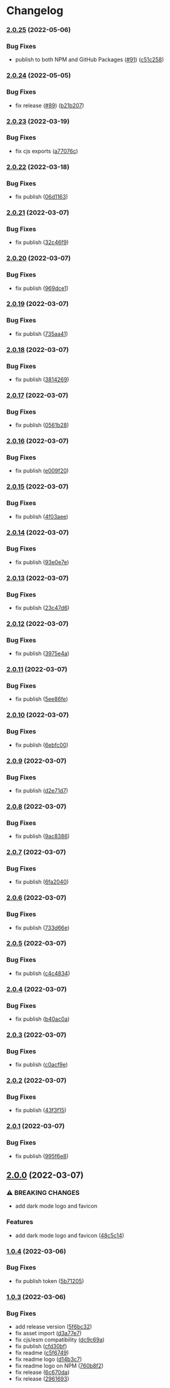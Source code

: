 # Changelog

### [2.0.25](https://github.com/spear-ai/logo/compare/logo-v2.0.24...logo-v2.0.25) (2022-05-06)


### Bug Fixes

* publish to both NPM and GitHub Packages ([#91](https://github.com/spear-ai/logo/issues/91)) ([c51c258](https://github.com/spear-ai/logo/commit/c51c258054b86e6c2cf35679bf202fded405cd2a))

### [2.0.24](https://github.com/spear-ai/logo/compare/logo-v2.0.23...logo-v2.0.24) (2022-05-05)


### Bug Fixes

* fix release ([#89](https://github.com/spear-ai/logo/issues/89)) ([b21b207](https://github.com/spear-ai/logo/commit/b21b2078ae8d3312a4504c404c0b5b3c04fcc475))

### [2.0.23](https://github.com/spear-ai/logo/compare/logo-v2.0.22...logo-v2.0.23) (2022-03-19)


### Bug Fixes

* fix cjs exports ([a77076c](https://github.com/spear-ai/logo/commit/a77076c43f8c290a4fa5fd485ca8015198e4bfd5))

### [2.0.22](https://github.com/spear-ai/logo/compare/logo-v2.0.21...logo-v2.0.22) (2022-03-18)


### Bug Fixes

* fix publish ([06d1163](https://github.com/spear-ai/logo/commit/06d1163d62c10287d8c10a17788dbb5c11477543))

### [2.0.21](https://github.com/spear-ai/logo/compare/logo-v2.0.20...logo-v2.0.21) (2022-03-07)


### Bug Fixes

* fix publish ([32c46f9](https://github.com/spear-ai/logo/commit/32c46f90ce7297f1b7d39a6d2de0eed0f96c65ce))

### [2.0.20](https://github.com/spear-ai/logo/compare/logo-v2.0.19...logo-v2.0.20) (2022-03-07)


### Bug Fixes

* fix publish ([969dce1](https://github.com/spear-ai/logo/commit/969dce19ed7d5684b2d08cc05a31e3f31829ddc8))

### [2.0.19](https://github.com/spear-ai/logo/compare/logo-v2.0.18...logo-v2.0.19) (2022-03-07)


### Bug Fixes

* fix publish ([735aa41](https://github.com/spear-ai/logo/commit/735aa41843c74afa1ff442b840b27b7e5961654b))

### [2.0.18](https://github.com/spear-ai/logo/compare/logo-v2.0.17...logo-v2.0.18) (2022-03-07)


### Bug Fixes

* fix publish ([3814269](https://github.com/spear-ai/logo/commit/381426991a9951088ab587216816e59ec2940312))

### [2.0.17](https://github.com/spear-ai/logo/compare/logo-v2.0.16...logo-v2.0.17) (2022-03-07)


### Bug Fixes

* fix publish ([0561b28](https://github.com/spear-ai/logo/commit/0561b28f88b4eace160b4e4acedfd1dad2ce4948))

### [2.0.16](https://github.com/spear-ai/logo/compare/logo-v2.0.15...logo-v2.0.16) (2022-03-07)


### Bug Fixes

* fix publish ([e009f20](https://github.com/spear-ai/logo/commit/e009f2086a0b69f29ce958a34d75584528228305))

### [2.0.15](https://github.com/spear-ai/logo/compare/logo-v2.0.14...logo-v2.0.15) (2022-03-07)


### Bug Fixes

* fix publish ([4f03aee](https://github.com/spear-ai/logo/commit/4f03aee609dc5d495c463e2db96387e6812476a0))

### [2.0.14](https://github.com/spear-ai/logo/compare/logo-v2.0.13...logo-v2.0.14) (2022-03-07)


### Bug Fixes

* fix publish ([93e0e7e](https://github.com/spear-ai/logo/commit/93e0e7ec7e011f04b69741ba5827e92b0811e33b))

### [2.0.13](https://github.com/spear-ai/logo/compare/logo-v2.0.12...logo-v2.0.13) (2022-03-07)


### Bug Fixes

* fix publish ([23c47d6](https://github.com/spear-ai/logo/commit/23c47d6602b54c449714712366b87e009a1ab689))

### [2.0.12](https://github.com/spear-ai/logo/compare/logo-v2.0.11...logo-v2.0.12) (2022-03-07)


### Bug Fixes

* fix publish ([3975e4a](https://github.com/spear-ai/logo/commit/3975e4aa7b09aea5e728ed2c2ac1277e741af109))

### [2.0.11](https://github.com/spear-ai/logo/compare/logo-v2.0.10...logo-v2.0.11) (2022-03-07)


### Bug Fixes

* fix publish ([5ee86fe](https://github.com/spear-ai/logo/commit/5ee86fe9ee6221d456572a0827776a1bdceea1c9))

### [2.0.10](https://github.com/spear-ai/logo/compare/logo-v2.0.9...logo-v2.0.10) (2022-03-07)


### Bug Fixes

* fix publish ([6ebfc00](https://github.com/spear-ai/logo/commit/6ebfc00153381c8f0472cbd28a96c948e66088dc))

### [2.0.9](https://github.com/spear-ai/logo/compare/logo-v2.0.8...logo-v2.0.9) (2022-03-07)


### Bug Fixes

* fix publish ([d2e71d7](https://github.com/spear-ai/logo/commit/d2e71d73cc5f35a4d5ed77eab3f06f373195c547))

### [2.0.8](https://github.com/spear-ai/logo/compare/logo-v2.0.7...logo-v2.0.8) (2022-03-07)


### Bug Fixes

* fix publish ([9ac8386](https://github.com/spear-ai/logo/commit/9ac838678e5d21971acb80e7b04834283255ab5b))

### [2.0.7](https://github.com/spear-ai/logo/compare/logo-v2.0.6...logo-v2.0.7) (2022-03-07)


### Bug Fixes

* fix publish ([6fa2040](https://github.com/spear-ai/logo/commit/6fa2040d93adfeb8858733a4b06a446916e5543a))

### [2.0.6](https://github.com/spear-ai/logo/compare/logo-v2.0.5...logo-v2.0.6) (2022-03-07)


### Bug Fixes

* fix publish ([733d66e](https://github.com/spear-ai/logo/commit/733d66e9992bd01c6f10d6378307e5778ff58f25))

### [2.0.5](https://github.com/spear-ai/logo/compare/logo-v2.0.4...logo-v2.0.5) (2022-03-07)


### Bug Fixes

* fix publish ([c4c4834](https://github.com/spear-ai/logo/commit/c4c4834c476e31d3ad5c4e24c743ef00f8782299))

### [2.0.4](https://github.com/spear-ai/logo/compare/logo-v2.0.3...logo-v2.0.4) (2022-03-07)


### Bug Fixes

* fix publish ([b40ac0a](https://github.com/spear-ai/logo/commit/b40ac0afc9c8cfa9e2389f41bab9b28555e0e351))

### [2.0.3](https://github.com/spear-ai/logo/compare/logo-v2.0.2...logo-v2.0.3) (2022-03-07)


### Bug Fixes

* fix publish ([c0acf9e](https://github.com/spear-ai/logo/commit/c0acf9e65797d69d504da4dbc1182a937d0e77f5))

### [2.0.2](https://github.com/spear-ai/logo/compare/logo-v2.0.1...logo-v2.0.2) (2022-03-07)


### Bug Fixes

* fix publish ([43f3f15](https://github.com/spear-ai/logo/commit/43f3f15859d9502f0a19d0c1a6e77a6a118cbe36))

### [2.0.1](https://github.com/spear-ai/logo/compare/logo-v2.0.0...logo-v2.0.1) (2022-03-07)


### Bug Fixes

* fix publish ([995f6e8](https://github.com/spear-ai/logo/commit/995f6e8bf1f9d7228e94fc8c24466079dcd2ba66))

## [2.0.0](https://github.com/spear-ai/logo/compare/logo-v1.0.4...logo-v2.0.0) (2022-03-07)


### ⚠ BREAKING CHANGES

* add dark mode logo and favicon

### Features

* add dark mode logo and favicon ([48c5c14](https://github.com/spear-ai/logo/commit/48c5c144c1b601524cc0c3ec09394ec4e07efa71))

### [1.0.4](https://github.com/spear-ai/logo/compare/logo-v1.0.3...logo-v1.0.4) (2022-03-06)


### Bug Fixes

* fix publish token ([5b71205](https://github.com/spear-ai/logo/commit/5b71205094831f3c0a2f53e9e1886aea52876164))

### [1.0.3](https://github.com/spear-ai/logo/compare/logo-v1.0.2...logo-v1.0.3) (2022-03-06)


### Bug Fixes

* add release version ([5f6bc32](https://github.com/spear-ai/logo/commit/5f6bc3294ceab387b38a09a4ad0bdf40f9cc6ef8))
* fix asset import ([d3a77e7](https://github.com/spear-ai/logo/commit/d3a77e7e50cae650cb2714d962dfc537da2c11a4))
* fix cjs/esm compatibility ([dc9c69a](https://github.com/spear-ai/logo/commit/dc9c69a6c8649f78b685ea73597a955d9b4003ad))
* fix publish ([cfd30bf](https://github.com/spear-ai/logo/commit/cfd30bf0be80ba1a0833c384dc85d1bcbfad3712))
* fix readme ([c5f6749](https://github.com/spear-ai/logo/commit/c5f67496239808283956e6b7fb759dcc919382c9))
* fix readme logo ([d14b3c7](https://github.com/spear-ai/logo/commit/d14b3c74bb77cd75ec7736a6902f81d521b34261))
* fix readme logo on NPM ([760b8f2](https://github.com/spear-ai/logo/commit/760b8f2be7f1e86a15a66c237ccab700bed76c13))
* fix release ([6c670da](https://github.com/spear-ai/logo/commit/6c670da0026d252259a162eb08e2b7006b575049))
* fix release ([2961693](https://github.com/spear-ai/logo/commit/2961693af9a59f3e0598b6bf7ad0411ef833264c))
